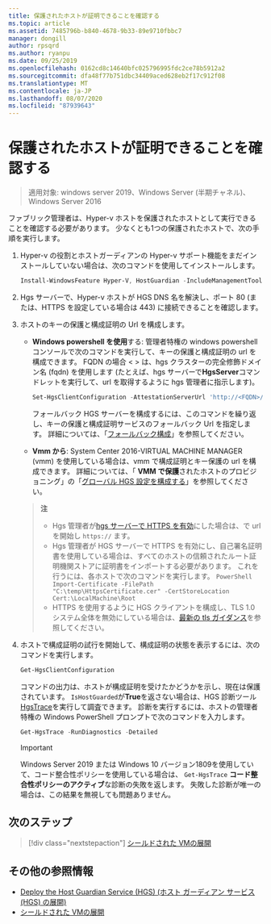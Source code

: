 ```yaml
---
title: 保護されたホストが証明できることを確認する
ms.topic: article
ms.assetid: 7485796b-b840-4678-9b33-89e9710fbbc7
manager: dongill
author: rpsqrd
ms.author: ryanpu
ms.date: 09/25/2019
ms.openlocfilehash: 0162cd8c14640bfc025796995fdc2ce78b5912a2
ms.sourcegitcommit: dfa48f77b751dbc34409aced628eb2f17c912f08
ms.translationtype: MT
ms.contentlocale: ja-JP
ms.lasthandoff: 08/07/2020
ms.locfileid: "87939643"
---
```

# <a name="confirm-guarded-hosts-can-attest"></a>保護されたホストが証明できることを確認する

>適用対象: windows server 2019、Windows Server (半期チャネル)、Windows Server 2016

ファブリック管理者は、Hyper-v ホストを保護されたホストとして実行できることを確認する必要があります。 少なくとも1つの保護されたホストで、次の手順を実行します。

1. Hyper-v の役割とホストガーディアンの Hyper-v サポート機能をまだインストールしていない場合は、次のコマンドを使用してインストールします。

    ```powershell
    Install-WindowsFeature Hyper-V, HostGuardian -IncludeManagementTools -Restart
    ```

2. Hgs サーバーで、Hyper-v ホストが HGS DNS 名を解決し、ポート 80 (または、HTTPS を設定している場合は 443) に接続できることを確認します。

3. ホストのキーの保護と構成証明の Url を構成します。

    - **Windows powershell を使用**する: 管理者特権の windows powershell コンソールで次のコマンドを実行して、キーの保護と構成証明の url を構成できます。 FQDN の場合 &lt; &gt; は、hgs クラスターの完全修飾ドメイン名 (fqdn) を使用します (たとえば、hgs サーバーで**HgsServer**コマンドレットを実行して、url を取得するように hgs 管理者に指示します)。

        ```PowerShell
        Set-HgsClientConfiguration -AttestationServerUrl 'http://<FQDN>/Attestation' -KeyProtectionServerUrl 'http://<FQDN>/KeyProtection'
         ```

        フォールバック HGS サーバーを構成するには、このコマンドを繰り返し、キーの保護と構成証明サービスのフォールバック Url を指定します。 詳細については、「[フォールバック構成](guarded-fabric-manage-branch-office.md#fallback-configuration)」を参照してください。

    - **Vmm から**: System Center 2016-VIRTUAL MACHINE MANAGER (vmm) を使用している場合は、vmm で構成証明とキー保護の url を構成できます。 詳細については、「 **VMM で保護**されたホストのプロビジョニング」の「[グローバル HGS 設定を構成する](https://technet.microsoft.com/system-center-docs/vmm/scenario/guarded-hosts#configure-global-hgs-settings)」を参照してください。

    >**注**
    > - Hgs 管理者が[hgs サーバーで HTTPS を有効](guarded-fabric-configure-hgs-https.md)にした場合は、で url を開始し `https://` ます。
    > - Hgs 管理者が HGS サーバーで HTTPS を有効にし、自己署名証明書を使用している場合は、すべてのホストの信頼されたルート証明機関ストアに証明書をインポートする必要があります。 これを行うには、各ホストで次のコマンドを実行します。
       ```PowerShell
       Import-Certificate -FilePath "C:\temp\HttpsCertificate.cer" -CertStoreLocation Cert:\LocalMachine\Root
       ```
    > - HTTPS を使用するように HGS クライアントを構成し、TLS 1.0 システム全体を無効にしている場合は、[最新の tls ガイダンス](guarded-fabric-troubleshoot-hosts.md#modern-tls)を参照してください。

4. ホストで構成証明の試行を開始して、構成証明の状態を表示するには、次のコマンドを実行します。

    ```powershell
    Get-HgsClientConfiguration
    ```

    コマンドの出力は、ホストが構成証明を受けたかどうかを示し、現在は保護されています。 `IsHostGuarded`が**True**を返さない場合は、HGS 診断ツール[HgsTrace](https://technet.microsoft.com/library/mt718831.aspx)を実行して調査できます。 診断を実行するには、ホストの管理者特権の Windows PowerShell プロンプトで次のコマンドを入力します。

    ```powershell
    Get-HgsTrace -RunDiagnostics -Detailed
    ```

    > [!IMPORTANT]
    > Windows Server 2019 または Windows 10 バージョン1809を使用していて、コード整合性ポリシーを使用している場合は、 `Get-HgsTrace` **コード整合性ポリシーのアクティブ**な診断の失敗を返します。
    > 失敗した診断が唯一の場合は、この結果を無視しても問題ありません。

## <a name="next-step"></a>次のステップ

> [!div class="nextstepaction"]
> [シールドされた VMの展開](guarded-fabric-configuration-scenarios-for-shielded-vms-overview.md)

## <a name="additional-references"></a>その他の参照情報

- [Deploy the Host Guardian Service (HGS) (ホスト ガーディアン サービス (HGS) の展開)](guarded-fabric-deploying-hgs-overview.md)
- [シールドされた VMの展開](guarded-fabric-configuration-scenarios-for-shielded-vms-overview.md)
